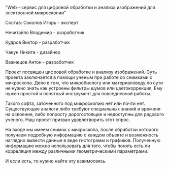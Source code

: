 "Web - сервис для цифровой обработки и анализа изображений для электронной микроскопии"

Состав:
Соколов Игорь - эксперт

Нечитайло Владимир - разработчик

Кудров Виктор - разработчик

Чакун Никита - дизайнер

Важнецов Антон - разработчик

Проект посвящен цифровой обработке и анализу изображений.
Суть проекта заключается в помощи ученым при работе со снимками с микроскопа.
Дело в том, что микробиологу или материаловеду по сути не нужно знать как устроены фильтры шумов или цветокоррекция, 
Ему нужен простой и понятный инструмент для повседневной работы.

Такого софта, заточенного под микроскопию нет или почти нет.
Существующие аналоги либо требуют специальных знаний и  времени на освоение, либо попросту дорогостоящие и недоступны для рядового ученого.
Наш проект призван удовлетворить этот спрос.

На входе мы имеем снимок с микроскопа, после обработки которого получаем подробную информацию о каждом объекте и возможность наглядно вывести данные в виде гистограмм и графиков.
Полученную информацию можно использовать для того, чтобы понять есть ли корреляция между различными геометрическими параметрами. 

И если есть, то нужно найти эту взаимосвязь. 

